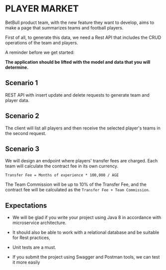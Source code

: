 # PLAYER MARKET #
BetBull product team, with the new feature they want to develop, aims to make a page that
summarizes teams and football players.


First of all, to generate this data, we need a Rest API that includes the CRUD operations of the
team and players.

A reminder before we get started:

**The application should be lifted with the model and data that you will determine.**

## Scenario 1 ##
REST API with insert update and delete requests to generate team and player data.

## Scenario 2 ##
The client will list all players and then receive the selected player's teams in the second request.

## Scenario 3 ##
We will design an endpoint where players' transfer fees are charged. Each team will calculate
the contract fee in its own currency.

``Transfer Fee = Months of experience * 100,000 / AGE``

The Team Commission will be up to 10% of the Transfer Fee, and the contract fee will be
calculated as the ``Transfer Fee + Team Commission``.

## Expectations ##
- We will be glad if you write your project using Java 8 in accordance with microservice
architecture.

- It should also be able to work with a relational database and be suitable for Rest practices,
- Unit tests are a must.
- If you submit the project using Swagger and Postman tools, we can test it more easily